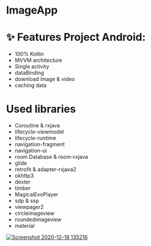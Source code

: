 # ImageApp


# ✨ Features Project Android:
- 100% Kotlin
- MVVM architecture
- Single activity
- dataBinding 
- download image & video
- caching data

# Used libraries
- Coroutine & rxjava
- lifecycle-viewmodel
- lifecycle-runtime
- navigation-fragment
- navigation-ui
- room Database & room-rxjava
- glide
- retrofit & adapter-rxjava2
- okhttp3
- dexter
- timber
- MagicalExoPlayer
- sdp & ssp
- viewpager2
- circleimageview
- roundedimageview
- material
  


[![Screenshot 2020-12-18 135216](https://user-images.githubusercontent.com/41232970/102611812-57af1c80-4138-11eb-9b96-bbbe2292db45.png)](https://www.youtube.com/watch?v=YJatxotPYro)
